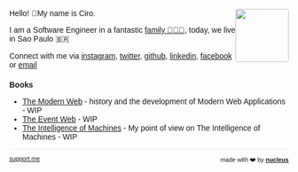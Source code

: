 <script>
  if (window.location.protocol != "https:"){
      window.location.protocol = "https";
  }
</script>
<!-- <script async src="https://arc.io/widget.js#Eppxrziq"></script>  -->
<link href="https://fonts.googleapis.com/css?family=Montserrat&display=swap" rel="stylesheet">
<!-- Global site tag (gtag.js) - Google Analytics -->
<script async src="https://www.googletagmanager.com/gtag/js?id=UA-162788873-1"></script>
<script>
  window.dataLayer = window.dataLayer || [];
  function gtag(){dataLayer.push(arguments);}
  gtag('js', new Date());

  gtag('config', 'UA-162788873-1');
</script>
<script data-ad-client="ca-pub-8432926598980780" async src="https://pagead2.googlesyndication.com/pagead/js/adsbygoogle.js"></script>

<div style="text-align: right; float: right">
<img width="96" style="border-radius: 4px;" src="https://avatars0.githubusercontent.com/u/349602?s=460&u=cf310de88444a92133decdaa8b8e75ffc5e77975&v=4" height="96" alt="">
</div>

Hello! 👋My name is Ciro.

I am a Software Engineer in a fantastic <a href="https://www.instagram.com/p/B_FxtLjJfeI/" target="_blank">family 👨‍👩‍👦</a>, today, we live in Sao Paulo 🇧🇷

Connect with me via [instagram](https://www.instagram.com/ciro.maciel/), [twitter](https://twitter.com/cirocmaciel), [github](https://github.com/ciro-maciel), [linkedin](https://www.linkedin.com/in/ciro-maciel/), [facebook](https://www.facebook.com/ciro.maciel.git) or [email](mailto:ciro.maciel@c37.co)

<!---
### Works
- [Nucleus](http://nucleus.ciro-maciel.me/) - Putting all the measurable activities of my life into a system
- [Forms](http://forms.ciro-maciel.me/) - powerful forms Anywhere
- [Pages](http://pages.ciro-maciel.me/) - quick pages for Everyone
- [Funnels](http://funnels.ciro-maciel.me/) - 
- [Chats](http://chats.ciro-maciel.me/) - 
- [Reports](http://reports.ciro-maciel.me/) - 
- [CRM](http://crm.ciro-maciel.me/) - your customer First
- [Pay](http://pay.ciro-maciel.me/) - fast payments Anytime
- [Odonto Hora](https://odontohora.com.br/) - Formação de preço como estratégia do consultório odontológico
- [WebShot](http://webshot.ciro-maciel.me/) - Allows you to take screenshots of web pages
- [Plane](https://github.com/c37/plane.js) - JavaScript Engine for Building 2D Element with HTML5 Canvas
-->

<!---
### Latest Articles
- [Tools - Why?](http://ciro-maciel.me/)
- [Nucleus - Architecture](http://ciro-maciel.me/)
- [WebShot - Architecture](http://ciro-maciel.me/)
- [Git - Introduction](https://www.linkedin.com/posts/activity-6493062320330145792-mb74)
-->

### Books
- [The Modern Web](https://github.com/ciro-maciel/book-the-modern-web) - history and the development of Modern Web Applications - WIP
- [The Event Web](https://github.com/ciro-maciel/book-the-event-web) - WIP
- [The Intelligence of Machines](https://github.com/ciro-maciel/book-the-intelligence-of-machines) - My point of view on The Intelligence of Machines - WIP

<hr />

<div style="text-align: left; float: left;">
 <a href="https://www.patreon.com/ciro_maciel" style="font-size: 11px" target="_blank">
   support me
 </a>
</div>

<div style="text-align: right; float: right;">
 <span style="font-size: 11px"> made with ❤️ by </span>
 <a href="http://nucleus.ciro-maciel.me" style="font-size: 11px" target="_blank">
   <strong style="font-size: 11px">nucleus</strong>
 </a>
</div>

<style>
 * {
    font-family: 'Montserrat', sans-serif !important;
     font-size: 14px;
  }
 h1 {
    font-size: 26px; 
 }
 h1 a{
    display: none;
 }
 h1:after {
  content: 'Ciro Cesar Maciel';
 }
 .container-lg{
  max-width: 900px
 }
 hr {
  height: 0px !important;
  border-bottom: 1px solid #eaecef !important;
  margin-bottom: 10px !important;
 }
</style>
